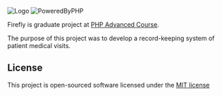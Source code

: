 ![Logo](https://www.logoarena.com/contestimages/public_new/5955/74_1432591789_firefly01.jpg)
![PoweredByPHP](http://php.net/images/logos/php-power-micro2.png)
 
Firefly is graduate project at [PHP Advanced Course](https://lviv.itea.ua/courses-itea/php/php-advanced/).

The purpose of this project was to develop a record-keeping system of patient medical visits.
## License
This project is open-sourced software licensed under the [MIT license](http://opensource.org/licenses/MIT)
